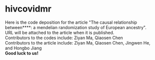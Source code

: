# hivcovidmr
Here is the code deposition for the article "The causal relationship between****: a mendelian randomization study of European ancestry".  
URL will be attached to the article when it is published.  
Contributors to the codes include: Ziyan Ma, Qiaosen Chen  
Contributors to the article include: Ziyan Ma, Qiaosen Chen, Jingwen He, and Hongbo Jiang  
__Good luck to us!__
